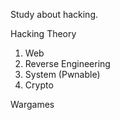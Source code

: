 Study about hacking.

Hacking Theory
  1) Web
  2) Reverse Engineering
  3) System (Pwnable)
  4) Crypto

Wargames 
 
